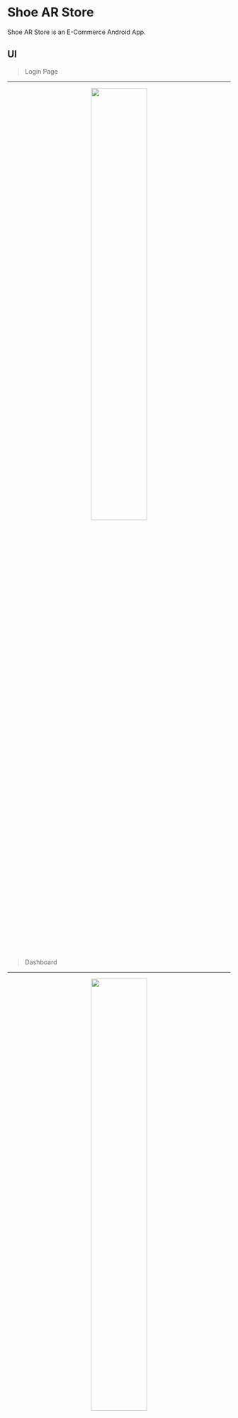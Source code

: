 # Shoe AR Store

Shoe AR Store is an E-Commerce Android App.

 UI
 ----
 
 >Login Page
 ----
<p align="center">
  <img width="50%" src="https://github.com/mustafaynk/shoearstore/blob/master/photos/login-page.png?raw=true">
</p>
 
 >Dashboard
 ----
 <p align="center">
  <img width="50%" src="https://github.com/mustafaynk/shoearstore/blob/master/photos/dashboard.png?raw=true">
</p>
 
 >Product List Page
 ----
 <p align="center">
  <img width="50%" src="https://github.com/mustafaynk/shoearstore/blob/master/photos/product-list.png?raw=true">
</p>
 
 >Product Detail Page
 ----
 <p align="center">
  <img width="50%" src="https://github.com/mustafaynk/shoearstore/blob/master/photos/product-detail.png?raw=true">
</p>
 
 >Cart List Page
 ----
 <p align="center">
  <img width="50%" src="https://github.com/mustafaynk/shoearstore/blob/master/photos/cart-list.png?raw=true">
</p>
 
 >Order Detail Page
 ----
 <p align="center">
  <img width="50%" src="https://github.com/mustafaynk/shoearstore/blob/master/photos/order-detail.png?raw=true">
</p>
 

License
----

Apache License 2.0


**Open Source, It's My Life!**
